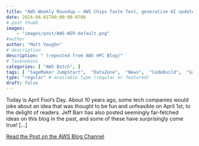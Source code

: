 ```yaml
---
title: "AWS Weekly Roundup — AWS Chips Taste Test, generative AI updates, Community Days, and more — April 1, 2024"
date: 2024-04-01T00:00:00-0700
# post thumb
images:
    - "images/post/AWS-WIR-default.png"
#author
author: "Matt Vaughn"
# description
description: " (reposted from AWS HPC Blog)"
# Taxonomies
categories: [ "AWS Batch", ]
tags: [ "SageMaker JumpStart",  "DataZone",  "News",  "CodeBuild",  "Graviton",  "Batch",  "Contact Lens for Amazon Connect",  "EC2 Bare Metal",  "Bedrock",  "hpcblog", ]
type: "regular" # available type (regular or featured)
draft: false
---
```


Today is April Fool’s Day. About 10 years ago, some tech companies would joke about an idea that was thought to be fun and unfeasible on April 1st, to the delight of readers. Jeff Barr has also posted seemingly far-fetched ideas on this blog in the past, and some of these have surprisingly come true! […]

<a href="https://aws.amazon.com/blogs/aws/aws-weekly-roundup-aws-chips-taste-test-generative-ai-updates-community-days-and-more-april-1-2024/" class="btn btn-primary btn-lg active" role="button" aria-pressed="true" style="margin-top: 8px;">Read the Post on the AWS Blog Channel</a>